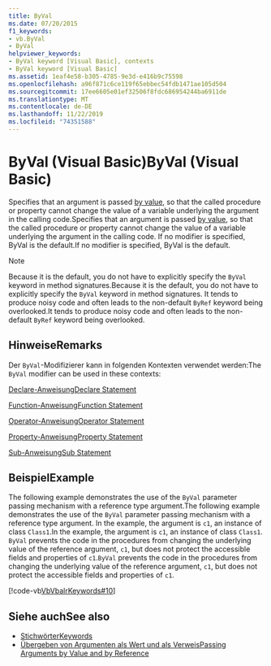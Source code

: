 ```yaml
---
title: ByVal
ms.date: 07/20/2015
f1_keywords:
- vb.ByVal
- ByVal
helpviewer_keywords:
- ByVal keyword [Visual Basic], contexts
- ByVal keyword [Visual Basic]
ms.assetid: 1eaf4e58-b305-4785-9e3d-e416b9c75598
ms.openlocfilehash: a96f871c6ce119f65ebbec54fdb1471ae105d504
ms.sourcegitcommit: 17ee6605e01ef32506f8fdc686954244ba6911de
ms.translationtype: MT
ms.contentlocale: de-DE
ms.lasthandoff: 11/22/2019
ms.locfileid: "74351588"
---
```

# <a name="byval-visual-basic"></a><span data-ttu-id="7a530-102">ByVal (Visual Basic)</span><span class="sxs-lookup"><span data-stu-id="7a530-102">ByVal (Visual Basic)</span></span>
<span data-ttu-id="7a530-103">Specifies that an argument is passed [by value](../../programming-guide/language-features/procedures/passing-arguments-by-value-and-by-reference.md), so that the called procedure or property cannot change the value of a variable underlying the argument in the calling code.</span><span class="sxs-lookup"><span data-stu-id="7a530-103">Specifies that an argument is passed [by value](../../programming-guide/language-features/procedures/passing-arguments-by-value-and-by-reference.md), so that the called procedure or property cannot change the value of a variable underlying the argument in the calling code.</span></span> <span data-ttu-id="7a530-104">If no modifier is specified, ByVal is the default.</span><span class="sxs-lookup"><span data-stu-id="7a530-104">If no modifier is specified, ByVal is the default.</span></span>

> [!NOTE]
> <span data-ttu-id="7a530-105">Because it is the default, you do not have to explicitly specify the `ByVal` keyword in method signatures.</span><span class="sxs-lookup"><span data-stu-id="7a530-105">Because it is the default, you do not have to explicitly specify the `ByVal` keyword in method signatures.</span></span> <span data-ttu-id="7a530-106">It tends to produce noisy code and often leads to the non-default `ByRef` keyword being overlooked.</span><span class="sxs-lookup"><span data-stu-id="7a530-106">It tends to produce noisy code and often leads to the non-default `ByRef` keyword being overlooked.</span></span>

## <a name="remarks"></a><span data-ttu-id="7a530-107">Hinweise</span><span class="sxs-lookup"><span data-stu-id="7a530-107">Remarks</span></span>
 <span data-ttu-id="7a530-108">Der `ByVal`-Modifizierer kann in folgenden Kontexten verwendet werden:</span><span class="sxs-lookup"><span data-stu-id="7a530-108">The `ByVal` modifier can be used in these contexts:</span></span>

 [<span data-ttu-id="7a530-109">Declare-Anweisung</span><span class="sxs-lookup"><span data-stu-id="7a530-109">Declare Statement</span></span>](../../../visual-basic/language-reference/statements/declare-statement.md)

 [<span data-ttu-id="7a530-110">Function-Anweisung</span><span class="sxs-lookup"><span data-stu-id="7a530-110">Function Statement</span></span>](../../../visual-basic/language-reference/statements/function-statement.md)
  
 [<span data-ttu-id="7a530-111">Operator-Anweisung</span><span class="sxs-lookup"><span data-stu-id="7a530-111">Operator Statement</span></span>](../../../visual-basic/language-reference/statements/operator-statement.md)
  
 [<span data-ttu-id="7a530-112">Property-Anweisung</span><span class="sxs-lookup"><span data-stu-id="7a530-112">Property Statement</span></span>](../../../visual-basic/language-reference/statements/property-statement.md)
  
 [<span data-ttu-id="7a530-113">Sub-Anweisung</span><span class="sxs-lookup"><span data-stu-id="7a530-113">Sub Statement</span></span>](../../../visual-basic/language-reference/statements/sub-statement.md)

## <a name="example"></a><span data-ttu-id="7a530-114">Beispiel</span><span class="sxs-lookup"><span data-stu-id="7a530-114">Example</span></span>
 <span data-ttu-id="7a530-115">The following example demonstrates the use of the `ByVal` parameter passing mechanism with a reference type argument.</span><span class="sxs-lookup"><span data-stu-id="7a530-115">The following example demonstrates the use of the `ByVal` parameter passing mechanism with a reference type argument.</span></span> <span data-ttu-id="7a530-116">In the example, the argument is `c1`, an instance of class `Class1`.</span><span class="sxs-lookup"><span data-stu-id="7a530-116">In the example, the argument is `c1`, an instance of class `Class1`.</span></span> <span data-ttu-id="7a530-117">`ByVal` prevents the code in the procedures from changing the underlying value of the reference argument, `c1`, but does not protect the accessible fields and properties of `c1`.</span><span class="sxs-lookup"><span data-stu-id="7a530-117">`ByVal` prevents the code in the procedures from changing the underlying value of the reference argument, `c1`, but does not protect the accessible fields and properties of `c1`.</span></span>

 [!code-vb[VbVbalrKeywords#10](~/samples/snippets/visualbasic/VS_Snippets_VBCSharp/VbVbalrKeywords/VB/Class5.vb#10)]

## <a name="see-also"></a><span data-ttu-id="7a530-118">Siehe auch</span><span class="sxs-lookup"><span data-stu-id="7a530-118">See also</span></span>

- [<span data-ttu-id="7a530-119">Stichwörter</span><span class="sxs-lookup"><span data-stu-id="7a530-119">Keywords</span></span>](../../../visual-basic/language-reference/keywords/index.md)
- [<span data-ttu-id="7a530-120">Übergeben von Argumenten als Wert und als Verweis</span><span class="sxs-lookup"><span data-stu-id="7a530-120">Passing Arguments by Value and by Reference</span></span>](../../../visual-basic/programming-guide/language-features/procedures/passing-arguments-by-value-and-by-reference.md)
